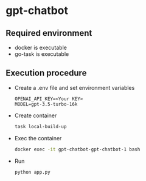# gpt-chatbot

## Required environment

- docker is executable
- go-task is executable

## Execution procedure

- Create a .env file and set environment variables  

  ```.env
  OPENAI_API_KEY=<Your KEY>
  MODEL=gpt-3.5-turbo-16k
  ```

- Create container  

  ```sh
  task local-build-up
  ```

- Exec the container

  ```sh
  docker exec -it gpt-chatbot-gpt-chatbot-1 bash
  ```

- Run

  ```sh
  python app.py
  ```


